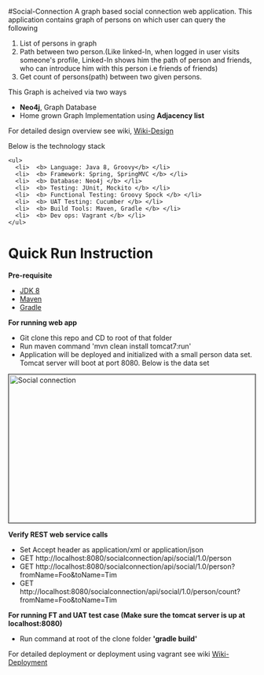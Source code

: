 #Social-Connection
A graph based social connection web application. This application contains graph of persons on which user can query the following
<ol>
  <li> List of persons in graph </li>
  <li> Path between two person.(Like linked-In, when logged in user visits someone's profile, Linked-In shows him the path of person and friends, who can introduce him with this person i.e friends of friends) </li>
  <li> Get count of persons(path) between two given persons.</li>
</ol>  

<p>
  This Graph is acheived via two ways 
    <ul>
      <li> <b>Neo4j</b>, Graph Database </li>
      <li> Home grown Graph Implementation using <b>Adjacency list</b> </li>
    </ul>  
  </p>
  <p>
    For detailed design overview see wiki,
    <a href="https://github.com/pulkitmehra/socialconnection/wiki/Design">Wiki-Design</a>
  </p>
  
  

<p>
  Below is the technology stack
    
    <ul>
      <li>  <b> Language: Java 8, Groovy</b> </li>
      <li>  <b> Framework: Spring, SpringMVC </b> </li>
      <li>  <b> Database: Neo4j </b> </li>
      <li>  <b> Testing: JUnit, Mockito </b> </li>
      <li>  <b> Functional Testing: Groovy Spock </b> </li>
      <li>  <b> UAT Testing: Cucumber </b> </li>
      <li>  <b> Build Tools: Maven, Gradle </b> </li>
      <li>  <b> Dev ops: Vagrant </b> </li>
    </ul>  
</p>

# Quick Run Instruction


<b>Pre-requisite</b>

<p>
  <ul>
      <li>  <a href="http://www.oracle.com/technetwork/java/javase/downloads/jdk8-downloads-2133151.html">JDK 8</a> </li>
      <li>  <a href="http://maven.apache.org/">Maven</a> </li>
      <li>  <a href="https://gradle.org/downloads">Gradle</a> </li>
  </ul>
</p>

<p>
  <b>For running web app</b>
  <ul>
      <li>  Git clone this repo and CD to root of that folder</li>
      <li>  Run maven command 'mvn clean install tomcat7:run' </li>
      <li>  Application will be deployed and initialized with a small person data set. Tomcat server will boot at port 8080. Below is the data set </li>
  </ul>
  

  
  <img src="http://s21.postimg.org/p689tmf6f/Social_Connection.png" alt="Social connection" style="padding:1px;border:thin solid black;" height="300" width="500"/>
  
</p>
<p>
  <b>Verify REST web service calls</b>
   <ul>
      <li>  Set Accept header as application/xml or application/json
      <li>  GET http://localhost:8080/socialconnection/api/social/1.0/person </li>
      <li>  GET http://localhost:8080/socialconnection/api/social/1.0/person?fromName=Foo&toName=Tim </li>
      <li>  GET http://localhost:8080/socialconnection/api/social/1.0/person/count?fromName=Foo&toName=Tim </li>
  </ul>
</p>

<p>
  <b>For running FT and UAT test case (Make sure the tomcat server is up at localhost:8080)</b>
  <ul>
      <li>  Run command at root of the clone folder <b>'gradle build'</b> </li>
  </ul>
</p>

<p>
  For detailed deployment or deployment using vagrant see wiki
<a href="https://github.com/pulkitmehra/socialconnection/wiki/Deployment">Wiki-Deployment</a>
</p>

